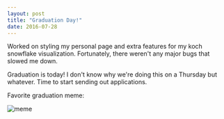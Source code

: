 ```yaml
---
layout: post
title: "Graduation Day!"
date: 2016-07-28
---
```


Worked on styling my personal page and extra features for my koch snowflake visualization.
Fortunately, there weren't any major bugs that slowed me down.

Graduation is today! I don't know why we're doing this on a Thursday but whatever.
Time to start sending out applications.

Favorite graduation meme:

 ![meme](https://media1.popsugar-assets.com/files/2015/05/21/928/n/1922398/a31fbdd3_funny-graduation-memes.xxxlarge.jpg)
